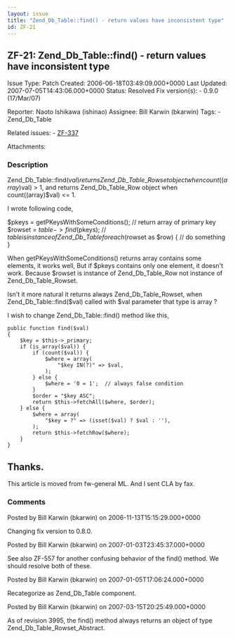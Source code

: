 ```yaml
---
layout: issue
title: "Zend_Db_Table::find() - return values have inconsistent type"
id: ZF-21
---
```


ZF-21: Zend\_Db\_Table::find() - return values have inconsistent type
---------------------------------------------------------------------

 Issue Type: Patch Created: 2006-06-18T03:49:09.000+0000 Last Updated: 2007-07-05T14:43:06.000+0000 Status: Resolved Fix version(s): - 0.9.0 (17/Mar/07)
 
 Reporter:  Naoto Ishikawa (ishinao)  Assignee:  Bill Karwin (bkarwin)  Tags: - Zend\_Db\_Table
 
 Related issues: - [ZF-337](/issues/browse/ZF-337)
 
 Attachments: 
### Description

Zend\_Db\_Table::find($val) returns Zend\_Db\_Table\_Rowset object when count((array)$val) > 1, and returns Zend\_Db\_Table\_Row object when count((array)$val) <= 1.

I wrote following code,

$pkeys = getPKeysWithSomeConditions(); // return array of primary key $rowset = $table->find($pkeys); // $table is instance of Zend\_Db\_Table foreach ($rowset as $row) { // do something }

When getPKeysWithSomeConditions() returns array contains some elements, it works well, But if $pkeys contains only one element, it doesn't work. Because $rowset is instance of Zend\_Db\_Table\_Row not instance of Zend\_Db\_Table\_Rowset.

Isn't it more natural it returns always Zend\_Db\_Table\_Rowset, when Zend\_Db\_Table::find($val) called with $val parameter that type is array ?

I wish to change Zend\_Db\_Table::find() method like this,

 
    public function find($val)
    {
        $key = $this->_primary;
        if (is_array($val)) {
            if (count($val)) {
                $where = array(
                    "$key IN(?)" => $val,
                );
            } else {
                $where = '0 = 1';  // always false condition
            }
            $order = "$key ASC";
            return $this->fetchAll($where, $order);
        } else {
            $where = array(
                "$key = ?" => (isset($val) ? $val : ''),
            );
            return $this->fetchRow($where);
        }
    }


Thanks.
-------

This article is moved from fw-general ML. And I sent CLA by fax.

 

 

### Comments

Posted by Bill Karwin (bkarwin) on 2006-11-13T15:15:29.000+0000

Changing fix version to 0.8.0.

 

 

Posted by Bill Karwin (bkarwin) on 2007-01-03T23:45:37.000+0000

See also ZF-557 for another confusing behavior of the find() method. We should resolve both of these.

 

 

Posted by Bill Karwin (bkarwin) on 2007-01-05T17:06:24.000+0000

Recategorize as Zend\_Db\_Table component.

 

 

Posted by Bill Karwin (bkarwin) on 2007-03-15T20:25:49.000+0000

As of revision 3995, the find() method always returns an object of type Zend\_Db\_Table\_Rowset\_Abstract.

 

 